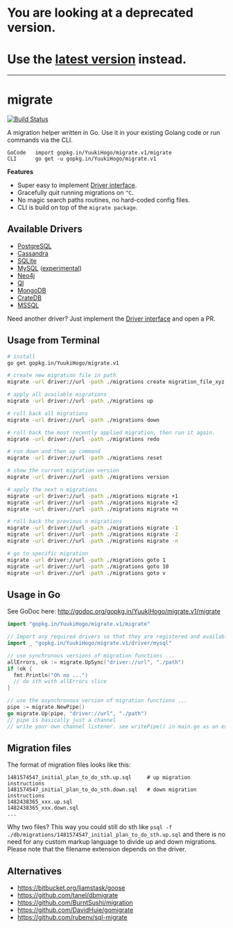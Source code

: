 # You are looking at a deprecated version. 
# Use the [latest version](https://github.com/mattes/migrate) instead.

---

# migrate

[![Build Status](https://travis-ci.org/mattes/migrate.svg?branch=v1)](https://travis-ci.org/mattes/migrate)

A migration helper written in Go. Use it in your existing Golang code 
or run commands via the CLI. 

```
GoCode   import gopkg.in/YuukiHogo/migrate.v1/migrate
CLI      go get -u gopkg.in/YuukiHogo/migrate.v1
```

__Features__

* Super easy to implement [Driver interface](http://godoc.org/gopkg.in/YuukiHogo/migrate.v1/driver#Driver).
* Gracefully quit running migrations on ``^C``.
* No magic search paths routines, no hard-coded config files.
* CLI is build on top of the ``migrate package``.


## Available Drivers

 * [PostgreSQL](driver/postgres)
 * [Cassandra](driver/cassandra)
 * [SQLite](driver/sqlite3)
 * [MySQL](driver/mysql) ([experimental](https://gopkg.in/YuukiHogo/migrate.v1/issues/1#issuecomment-58728186))
 * [Neo4j](driver/neo4j)
 * [Ql](driver/ql)
 * [MongoDB](driver/mongodb)
 * [CrateDB](driver/crate)
 * [MSSQL](driver/mssql)

Need another driver? Just implement the [Driver interface](http://godoc.org/gopkg.in/YuukiHogo/migrate.v1/driver#Driver) and open a PR.


## Usage from Terminal

```bash
# install
go get gopkg.in/YuukiHogo/migrate.v1

# create new migration file in path
migrate -url driver://url -path ./migrations create migration_file_xyz

# apply all available migrations
migrate -url driver://url -path ./migrations up

# roll back all migrations
migrate -url driver://url -path ./migrations down

# roll back the most recently applied migration, then run it again.
migrate -url driver://url -path ./migrations redo

# run down and then up command
migrate -url driver://url -path ./migrations reset

# show the current migration version
migrate -url driver://url -path ./migrations version

# apply the next n migrations
migrate -url driver://url -path ./migrations migrate +1
migrate -url driver://url -path ./migrations migrate +2
migrate -url driver://url -path ./migrations migrate +n

# roll back the previous n migrations
migrate -url driver://url -path ./migrations migrate -1
migrate -url driver://url -path ./migrations migrate -2
migrate -url driver://url -path ./migrations migrate -n

# go to specific migration
migrate -url driver://url -path ./migrations goto 1
migrate -url driver://url -path ./migrations goto 10
migrate -url driver://url -path ./migrations goto v
```


## Usage in Go

See GoDoc here: http://godoc.org/gopkg.in/YuukiHogo/migrate.v1/migrate

```go
import "gopkg.in/YuukiHogo/migrate.v1/migrate"

// Import any required drivers so that they are registered and available
import _ "gopkg.in/YuukiHogo/migrate.v1/driver/mysql"

// use synchronous versions of migration functions ...
allErrors, ok := migrate.UpSync("driver://url", "./path")
if !ok {
  fmt.Println("Oh no ...")
  // do sth with allErrors slice
}

// use the asynchronous version of migration functions ...
pipe := migrate.NewPipe()
go migrate.Up(pipe, "driver://url", "./path")
// pipe is basically just a channel
// write your own channel listener. see writePipe() in main.go as an example.
```

## Migration files

The format of migration files looks like this:

```
1481574547_initial_plan_to_do_sth.up.sql     # up migration instructions
1481574547_initial_plan_to_do_sth.down.sql   # down migration instructions
1482438365_xxx.up.sql
1482438365_xxx.down.sql
...
```

Why two files? This way you could still do sth like 
``psql -f ./db/migrations/1481574547_initial_plan_to_do_sth.up.sql`` and there is no
need for any custom markup language to divide up and down migrations. Please note
that the filename extension depends on the driver.


## Alternatives

 * https://bitbucket.org/liamstask/goose
 * https://github.com/tanel/dbmigrate
 * https://github.com/BurntSushi/migration
 * https://github.com/DavidHuie/gomigrate
 * https://github.com/rubenv/sql-migrate


